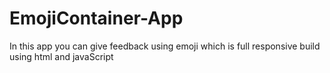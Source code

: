 # EmojiContainer-App
In this app you can give feedback using emoji which is full responsive build using html and  javaScript
